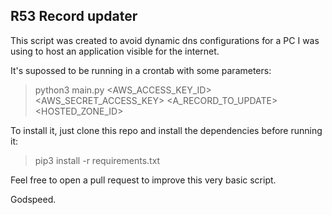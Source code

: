## R53 Record updater

This script was created to avoid dynamic dns configurations for a PC I was using to host an application visible for the internet.

It's supossed to be running in a crontab with some parameters:

> python3 main.py <AWS_ACCESS_KEY_ID> <AWS_SECRET_ACCESS_KEY> <A_RECORD_TO_UPDATE> <HOSTED_ZONE_ID>

To install it, just clone this repo and install the dependencies before running it:

> pip3 install -r requirements.txt

Feel free to open a pull request to improve this very basic script. 

Godspeed. 